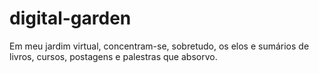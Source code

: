 # digital-garden
Em meu jardim virtual, concentram-se, sobretudo, os elos e sumários de livros, cursos, postagens e palestras que absorvo.
